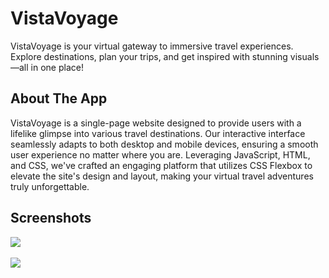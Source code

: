 # VistaVoyage
VistaVoyage is your virtual gateway to immersive travel experiences. Explore destinations, plan your trips, and get inspired with stunning visuals—all in one place!

## About The App
VistaVoyage is a single-page website designed to provide users with a lifelike glimpse into various travel destinations. Our interactive interface seamlessly adapts to both desktop and mobile devices, ensuring a smooth user experience no matter where you are. Leveraging JavaScript, HTML, and CSS, we've crafted an engaging platform that utilizes CSS Flexbox to elevate the site's design and layout, making your virtual travel adventures truly unforgettable.

## Screenshots
![](https://github.com/ijustin125i/VistaVoyageTemp/blob/main/images/VistaVoyage1.png) &nbsp;&nbsp;&nbsp;&nbsp;

![](https://github.com/ijustin125i/VistaVoyageTemp/blob/main/images/VistaVoyage2.png) 



